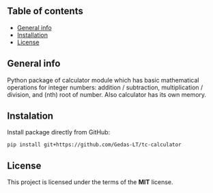 ## Table of contents
* [General info](#general-info)
* [Installation](#installation)
* [License](#license)

## General info
Python package of calculator module which has basic mathematical operations for integer numbers: addition / subtraction, multiplication / division, and (nth) root of number. Also calculator has its own memory. 

## Instalation
Install package directly from GitHub:
```
pip install git+https://github.com/Gedas-LT/tc-calculator
```

## License
This project is licensed under the terms of the **MIT** license.